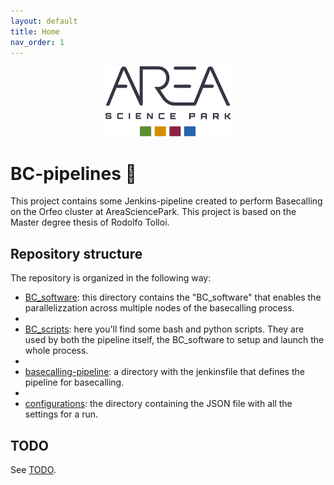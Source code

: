```yaml
---
layout: default
title: Home
nav_order: 1
---
```


<p align="center">
  <img src="assets/area_for_white_bkg.png" alt="Area logo" width="200"/>
</p>

# BC-pipelines 🧬
This project contains some Jenkins-pipeline created to perform Basecalling on the Orfeo cluster at AreaSciencePark. This project is based on the Master degree thesis of Rodolfo Tolloi. 

## Repository structure
The repository is organized in the following way:  
- [BC_software](BC_software.md): this directory contains the "BC_software" that enables the parallelizzation across multiple nodes of the basecalling process.
- 
- [BC_scripts](BC_scripts.md): here you'll find some bash and python scripts. They are used by both the pipeline itself, the BC_software to setup and launch the whole process.
- 
- [basecalling-pipeline](Basecalling-pipeline.md): a directory with the jenkinsfile that defines the pipeline for basecalling.
- 
- [configurations](Configuration.md): the directory containing the JSON file with all the settings for a run.

## TODO
See [TODO](/docs/todo.md).